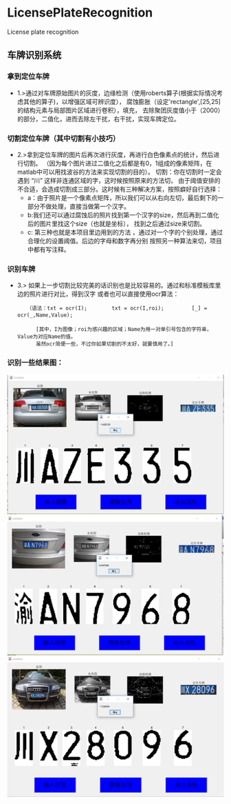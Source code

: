 
# LicensePlateRecognition

License plate recognition


##  车牌识别系统
### 拿到定位车牌






+ 1.>通过对车牌原始图片的灰度，边缘检测（使用roberts算子(根据实际情况考虑其他的算子)，以增强区域可辨识度），
 腐蚀膨胀（设定'rectangle',[25,25]的结构元素与局部图片区域进行卷积），填充，
 去除聚团灰度值小于（2000）的部分，二值化，进而去除左干扰，右干扰，实现车牌定位。
 
 
 ### 切割定位车牌（其中切割有小技巧）
 
 
+ 2.>拿到定位车牌的图片后再次进行灰度，再进行白色像素点的统计，然后进行切割。
（因为每个图片进过二值化之后都是有0，1组成的像素矩阵，在matlab中可以用找波谷的方法来实现切割的目的）。
   切割：你在切割时一定会遇到 “川” 这样非连通区域的字，这时候按照原来的方法切，
    由于阈值安排的不合适，会造成切割成三部分。这时候有三种解决方案，按照癖好自行选择：
    + a：由于照片是一个像素点矩阵，所以我们可以从右向左切，最后剩下的一部分不做处理，直接当做第一个汉字。
    + b:我们还可以通过腐蚀后的照片找到第一个汉字的size，然后再到二值化后的图片里找这个size（也就是坐标），
        找到之后通过size来切割。
    + c: 第三种也就是本项目里边用到的方法 ，通过对一个字的个别处理，通过合理化的设置阈值。后边的字母和数字再分别
         按照另一种算法来切，项目中都有写注释。
         
         
 ### 识别车牌
 
 
+ 3.> 如果上一步切割比较完美的话识别也是比较容易的。通过和标准模板库里边的照片进行对比，得到汉字
         或者也可以直接使用ocr算法：
         
         （语法：txt = ocr(I);        txt = ocr(I,roi);         [_] = ocr(_,Name,Value);
        
            [其中，I为图像；roi为感兴趣的区域；Name为用一对单引号包含的字符串，Value为对应Name的值。
            虽然ocr简便一些，不过你如果切割的不太好，就要慎用了。]
            
 ### 识别一些结果图：
 

 
 ![第一张图：](/images/01.png)
 ![第二张图：](/images/02.png)
 ![第三张图：](/images/03.png)

